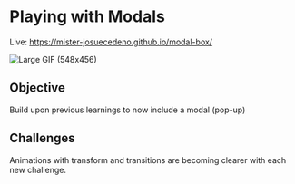 # Playing with Modals

Live: https://mister-josuecedeno.github.io/modal-box/

![Large GIF (548x456)](https://user-images.githubusercontent.com/47830532/105912107-96b27680-5ff0-11eb-9d01-842794d7036a.gif)

## Objective

Build upon previous learnings to now include a modal (pop-up)

## Challenges

Animations with transform and transitions are becoming clearer with each new challenge.
